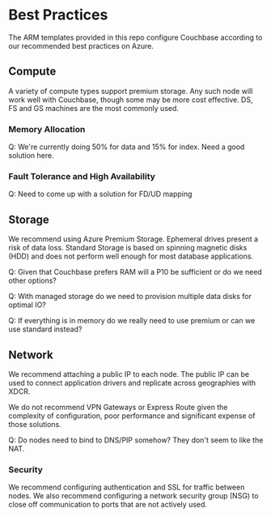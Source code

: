 # Best Practices

The ARM templates provided in this repo configure Couchbase according to our recommended best practices on Azure.

## Compute

A variety of compute types support premium storage.  Any such node will work well with Couchbase, though some may be more cost effective.  DS, FS and GS machines are the most commonly used.

### Memory Allocation

Q: We're currently doing 50% for data and 15% for index.  Need a good solution here.

### Fault Tolerance and High Availability

Q: Need to come up with a solution for FD/UD mapping

## Storage

We recommend using Azure Premium Storage.  Ephemeral drives present a risk of data loss.  Standard Storage is based on spinning magnetic disks (HDD) and does not perform well enough for most database applications.

Q: Given that Couchbase prefers RAM will a P10 be sufficient or do we need other options?

Q: With managed storage do we need to provision multiple data disks for optimal IO?

Q: If everything is in memory do we really need to use premium or can we use standard instead?

## Network

We recommend attaching a public IP to each node.  The public IP can be used to connect application drivers and replicate across geographies with XDCR.

We do not recommend VPN Gateways or Express Route given the complexity of configuration, poor performance and significant expense of those solutions.

Q: Do nodes need to bind to DNS/PIP somehow?  They don't seem to like the NAT.

### Security

We recommend configuring authentication and SSL for traffic between nodes.  We also recommend configuring a network security group (NSG) to close off communication to ports that are not actively used.
